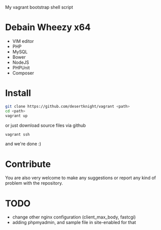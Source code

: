 My vagrant bootstrap shell script

# Debain Wheezy x64

* VIM editor
* PHP
* MySQL
* Bower
* NodeJS
* PHPUnit
* Composer

# Install

```sh
git clone https://github.com/desertknight/vagrant <path>
cd <path>
vagrant up
```
or just download source files via github


```sh
vagrant ssh
```
and we're done :)


# Contribute

You are also very welcome to make any suggestions or report any kind of problem with the repository.


# TODO

- change other nginx configuration (client_max_body, fastcgi)
- adding phpmyadmin, and sample file in site-enabled for that
